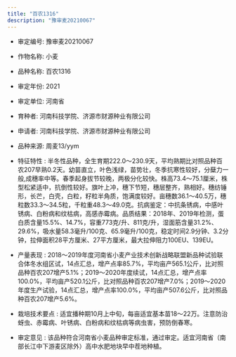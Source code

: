 ```yaml
---
title: "百农1316"
description: "豫审麦20210067"
---
```

* 审定编号:  豫审麦20210067

*  作物名称:  小麦

*  品种名称:  百农1316

*  审定年份:  2021

*  审定单位:  河南省

* 育种者:  河南科技学院、济源市财源种业有限公司

*  申请者:  河南科技学院、济源市财源种业有限公司

*  品种来源:  周麦13/yym

*  特征特性 : 
半冬性品种，全生育期222.0～230.9天，平均熟期比对照品种百农207早熟0.2天。幼苗直立，叶色浅绿，苗势壮，冬季抗寒性较好，分蘖力一般,成穗率中等。春季起身拔节较晚，两极分化较快。株高73.4～75.1厘米，株型松紧适中，抗倒性较好。旗叶上冲，穗下节短，穗层整齐，熟相好。穗纺锤形，长芒，白壳，白粒，籽粒半角质，饱满度较好。亩穗数36.1～40.5万，穗粒数33.3～34.5粒，千粒重48.3～49.0克。抗病鉴定：中抗条锈病，中感叶锈病、白粉病和纹枯病，高感赤霉病。品质结果：2018年、2019年检测，蛋白质含量15.5%、14.7%，容重773克/升、811克/升，湿面筋含量31.2%、29.6%，吸水量58.3毫升/100克、65.9毫升/100克，稳定时间2.9分钟、3.2分钟，拉伸面积28平方厘米、27平方厘米，最大拉伸阻力100EU、139EU。
 
*  产量表现 : 
2018～2019年度河南省小麦产业技术创新战略联盟新品种试验联合体冬水组区试，14点汇总，增产点率85.7%，平均亩产565.1公斤，比对照品种百农207增产5.1%；2019～2020年度续试，14点汇总，增产点率100.0%，平均亩产520.1公斤，比对照品种百农207增产7.0%；2019～2020年度生产试验，14点汇总，增产点率100.0%，平均亩产507.6公斤，比对照品种百农207增产5.6%。

*  栽培技术要点 : 
适宜播种期10月上中旬，每亩适宜基本苗18～22万。注意防治蚜虫、赤霉病、叶锈病、白粉病和纹枯病等病虫害，预防倒春寒。

*  审定意见 : 
该品种符合河南省小麦品种审定标准，通过审定。适宜河南省（南部长江中下游麦区除外）高中水肥地块早中茬地种植。
